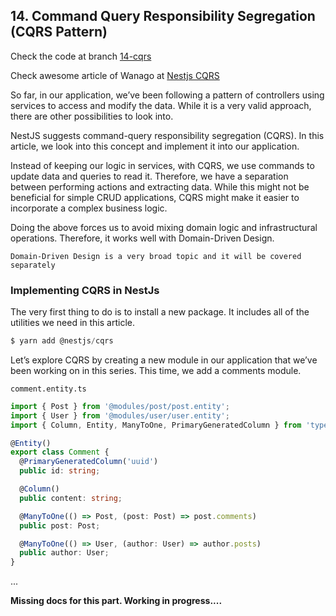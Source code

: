 ## 14. Command Query Responsibility Segregation (CQRS Pattern)


Check the code at branch [14-cqrs](https://gitlab.com/tienduy-nguyen/nestjs-flow/-/tree/14-cqrs)

Check awesome article of Wanago at [Nestjs CQRS](https://wanago.io/2020/12/07/api-nestjs-introduction-cqrs/)

So far, in our application, we’ve been following a pattern of controllers using services to access and modify the data. While it is a very valid approach, there are other possibilities to look into.

NestJS suggests command-query responsibility segregation (CQRS). In this article, we look into this concept and implement it into our application.

Instead of keeping our logic in services, with CQRS, we use commands to update data and queries to read it. Therefore, we have a separation between performing actions and extracting data. While this might not be beneficial for simple CRUD applications, CQRS might make it easier to incorporate a complex business logic.

Doing the above forces us to avoid mixing domain logic and infrastructural operations. Therefore, it works well with Domain-Driven Design.

`Domain-Driven Design is a very broad topic and it will be covered separately`

### Implementing CQRS in NestJs

The very first thing to do is to install a new package. It includes all of the utilities we need in this article.

```ts
$ yarn add @nestjs/cqrs
```

Let’s explore CQRS by creating a new module in our application that we’ve been working on in this series. This time, we add a comments module.

`comment.entity.ts`

```ts
import { Post } from '@modules/post/post.entity';
import { User } from '@modules/user/user.entity';
import { Column, Entity, ManyToOne, PrimaryGeneratedColumn } from 'typeorm';

@Entity()
export class Comment {
  @PrimaryGeneratedColumn('uuid')
  public id: string;

  @Column()
  public content: string;

  @ManyToOne(() => Post, (post: Post) => post.comments)
  public post: Post;

  @ManyToOne(() => User, (author: User) => author.posts)
  public author: User;
}

```

...

**Missing docs for this part. Working in progress....**
